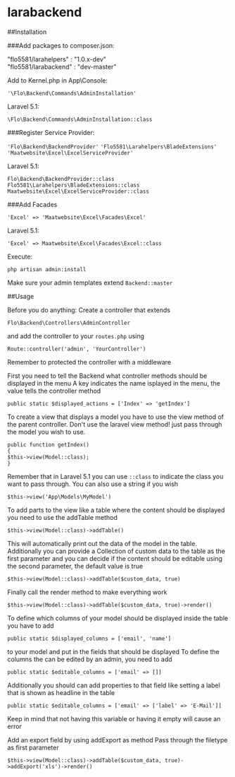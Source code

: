 # larabackend

##Installation

###Add packages to composer.json:

"flo5581/larahelpers" : "1.0.x-dev"<br>
"flo5581/larabackend" : "dev-master"

Add to Kernel.php in App\Console:

`'\Flo\Backend\Commands\AdminInstallation'`

Laravel 5.1:

`\Flo\Backend\Commands\AdminInstallation::class`

###Register Service Provider:

`'Flo\Backend\BackendProvider'`
`'Flo5581\Larahelpers\BladeExtensions'`
`'Maatwebsite\Excel\ExcelServiceProvider'`

Laravel 5.1:

`Flo\Backend\BackendProvider::class`
`Flo5581\Larahelpers\BladeExtensions::class`
`Maatwebsite\Excel\ExcelServiceProvider::class`

###Add Facades

`'Excel' => 'Maatwebsite\Excel\Facades\Excel'`

Laravel 5.1:

`'Excel' => Maatwebsite\Excel\Facades\Excel::class`

Execute:

`php artisan admin:install`

Make sure your admin templates extend `Backend::master`

##Usage

Before you do anything:
Create a controller that extends

`Flo\Backend\Controllers\AdminController`

and add the controller to your `routes.php` using

`Route::controller('admin', 'YourController')`

Remember to protected the controller with a middleware

First you need to tell the Backend what controller methods should be displayed in the menu
A key indicates the name isplayed in the menu, the value tells the controller method

`public static $displayed_actions = ['Index' => 'getIndex']`

To create a view that displays a model you have to use the view method
of the parent controller. Don't use the laravel view method!
just pass through the model you wish to use.

`public function getIndex()`<br>
`{`<br>
	`$this->view(Model::class);`<br>
`}`

Remember that in Laravel 5.1 you can use `::class` to indicate the class you want
to pass through. You can also use a string if you wish

`$this->view('App\Models\MyModel')`

To add parts to the view like a table where the content should be displayed
you need to use the addTable method

`$this->view(Model::class)->addTable()`

This will automatically print out the data of the model in the table.
Additionally you can provide a Collection of custom data to the table as the
first parameter and you can decide if the content should be editable using 
the second parameter, the default value is true

`$this->view(Model::class)->addTable($custom_data, true)`

Finally call the render method to make everything work

`$this->view(Model::class)->addTable($custom_data, true)->render()`

To define which columns of your model should be displayed inside the table
you have to add

`public static $displayed_columns = ['email', 'name']`

to your model and put in the fields that should be displayed
To define the columns the can be edited by an admin, you need to add

`public static $editable_columns = ['email' => []]`

Additionally you should can add properties to that field like setting a label that is shown
as headline in the table

`public static $editable_columns = ['email' => ['label' => 'E-Mail']]`

Keep in mind that not having this variable or having it empty will cause an error


Add an export field by using addExport as method
Pass through the filetype as first parameter

`$this->view(Model::class)->addTable($custom_data, true)->addExport('xls')->render()`
